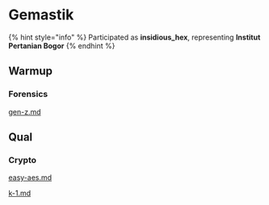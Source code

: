 # Gemastik

{% hint style="info" %}
Participated as **insidious\_hex**, representing **Institut Pertanian Bogor**
{% endhint %}

## Warmup

### Forensics

[gen-z.md](gen-z.md "mention")

## Qual

### Crypto

[easy-aes.md](easy-aes.md "mention")

[k-1.md](k-1.md "mention")

